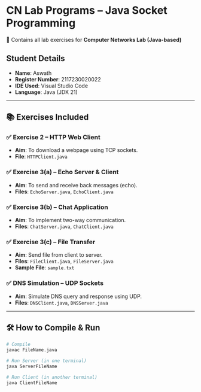 # CN Lab Programs – Java Socket Programming

📁 Contains all lab exercises for **Computer Networks Lab (Java-based)**

## Student Details
- **Name**: Aswath
- **Register Number**: 2117230020022
- **IDE Used**: Visual Studio Code
- **Language**: Java (JDK 21)

---

## 📚 Exercises Included

### ✅ Exercise 2 – HTTP Web Client
- **Aim**: To download a webpage using TCP sockets.
- **File**: `HTTPClient.java`

### ✅ Exercise 3(a) – Echo Server & Client
- **Aim**: To send and receive back messages (echo).
- **Files**: `EchoServer.java`, `EchoClient.java`

### ✅ Exercise 3(b) – Chat Application
- **Aim**: To implement two-way communication.
- **Files**: `ChatServer.java`, `ChatClient.java`

### ✅ Exercise 3(c) – File Transfer
- **Aim**: Send file from client to server.
- **Files**: `FileClient.java`, `FileServer.java`
- **Sample File**: `sample.txt`

### ✅ DNS Simulation – UDP Sockets
- **Aim**: Simulate DNS query and response using UDP.
- **Files**: `DNSClient.java`, `DNSServer.java`

---

## 🛠️ How to Compile & Run

```bash
# Compile
javac FileName.java

# Run Server (in one terminal)
java ServerFileName

# Run Client (in another terminal)
java ClientFileName
